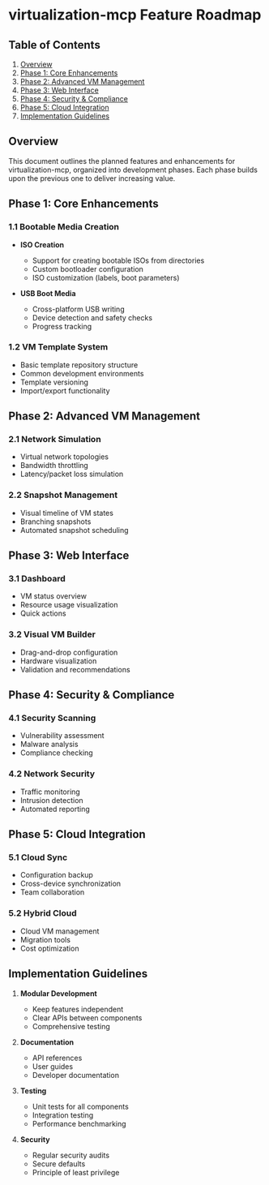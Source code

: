 # virtualization-mcp Feature Roadmap

## Table of Contents
1. [Overview](#overview)
2. [Phase 1: Core Enhancements](#phase-1-core-enhancements)
3. [Phase 2: Advanced VM Management](#phase-2-advanced-vm-management)
4. [Phase 3: Web Interface](#phase-3-web-interface)
5. [Phase 4: Security & Compliance](#phase-4-security--compliance)
6. [Phase 5: Cloud Integration](#phase-5-cloud-integration)
7. [Implementation Guidelines](#implementation-guidelines)

## Overview
This document outlines the planned features and enhancements for virtualization-mcp, organized into development phases. Each phase builds upon the previous one to deliver increasing value.

## Phase 1: Core Enhancements

### 1.1 Bootable Media Creation
- **ISO Creation**
  - Support for creating bootable ISOs from directories
  - Custom bootloader configuration
  - ISO customization (labels, boot parameters)
  
- **USB Boot Media**
  - Cross-platform USB writing
  - Device detection and safety checks
  - Progress tracking

### 1.2 VM Template System
- Basic template repository structure
- Common development environments
- Template versioning
- Import/export functionality

## Phase 2: Advanced VM Management

### 2.1 Network Simulation
- Virtual network topologies
- Bandwidth throttling
- Latency/packet loss simulation

### 2.2 Snapshot Management
- Visual timeline of VM states
- Branching snapshots
- Automated snapshot scheduling

## Phase 3: Web Interface

### 3.1 Dashboard
- VM status overview
- Resource usage visualization
- Quick actions

### 3.2 Visual VM Builder
- Drag-and-drop configuration
- Hardware visualization
- Validation and recommendations

## Phase 4: Security & Compliance

### 4.1 Security Scanning
- Vulnerability assessment
- Malware analysis
- Compliance checking

### 4.2 Network Security
- Traffic monitoring
- Intrusion detection
- Automated reporting

## Phase 5: Cloud Integration

### 5.1 Cloud Sync
- Configuration backup
- Cross-device synchronization
- Team collaboration

### 5.2 Hybrid Cloud
- Cloud VM management
- Migration tools
- Cost optimization

## Implementation Guidelines

1. **Modular Development**
   - Keep features independent
   - Clear APIs between components
   - Comprehensive testing

2. **Documentation**
   - API references
   - User guides
   - Developer documentation

3. **Testing**
   - Unit tests for all components
   - Integration testing
   - Performance benchmarking

4. **Security**
   - Regular security audits
   - Secure defaults
   - Principle of least privilege



